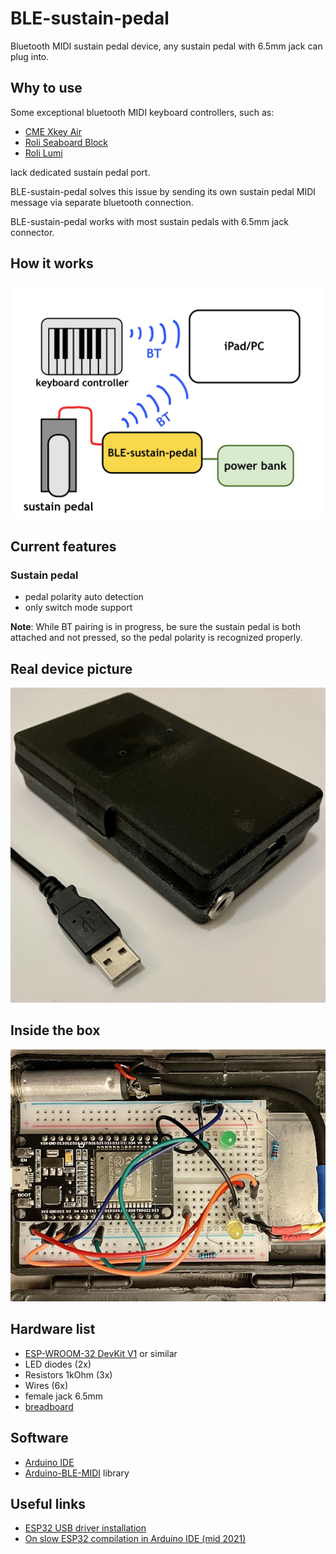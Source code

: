 # BLE-sustain-pedal

Bluetooth MIDI sustain pedal device, any sustain pedal with 6.5mm jack can plug into.

## Why to use

Some exceptional bluetooth MIDI keyboard controllers, such as:
- [CME Xkey Air](https://xkeyair.com/xkey-air/)
- [Roli Seaboard Block](https://roli.com/products/blocks/seaboard-block-studio-edition)
- [Roli Lumi](https://roli.com/products/blocks/lumi-keys-studio-edition)

lack dedicated sustain pedal port.

BLE-sustain-pedal solves this issue by sending its own sustain pedal MIDI message via separate bluetooth connection. 

BLE-sustain-pedal works with most sustain pedals with 6.5mm jack connector.

## How it works

![setup](./docs/pics/setup.jpg)

## Current features

### Sustain pedal

- pedal polarity auto detection
- only switch mode support

__Note__: While BT pairing is in progress, be sure the sustain pedal is both attached and not pressed, so the pedal polarity is recognized properly.

## Real device picture
![device picture](./docs/pics/real-image.jpg)
## Inside the box
![device picture](./docs/pics/real-scheme.jpg)
## Hardware list

- [ESP-WROOM-32 DevKit V1][ESP] or similar
- LED diodes (2x)
- Resistors 1kOhm (3x)
- Wires (6x)
- female jack 6.5mm
- [breadboard](https://en.wikipedia.org/wiki/Breadboard)

## Software

- [Arduino IDE](https://www.arduino.cc/en/software)
- [Arduino-BLE-MIDI](https://github.com/lathoub/Arduino-BLE-MIDI) library

## Useful links

- [ESP32 USB driver installation](https://techexplorations.com/guides/esp32/begin/cp21xxx/)
- [On slow ESP32 compilation in Arduino IDE (mid 2021)](https://arduino.stackexchange.com/questions/8559/compiling-is-slow)



<!-- References -->

[ESP]: https://www.espressif.com/en/products/modules/esp32